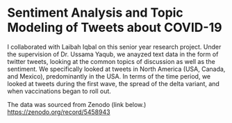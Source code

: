 # Sentiment Analysis and Topic Modeling of Tweets about COVID-19
I collaborated with Laibah Iqbal on this senior year research project. Under the supervision of Dr. Ussama Yaqub, we anayzed text data in the form of twitter tweets, looking at the common topics of discussion as well as the sentiment. We specifically looked at tweets in North America (USA, Canada, and Mexico), predominantly in the USA. In terms of the time period, we looked at tweets during the first wave, the spread of the delta variant, and when vaccinations began to roll out. 

The data was sourced from Zenodo (link below.)
https://zenodo.org/record/5458943
